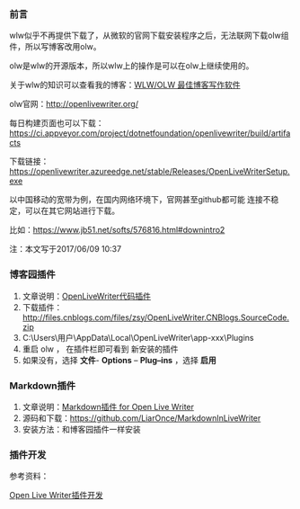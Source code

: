 ### 前言

wlw似乎不再提供下载了，从微软的官网下载安装程序之后，无法联网下载olw组件，所以写博客改用olw。

olw是wlw的开源版本，所以wlw上的操作是可以在olw上继续使用的。

关于wlw的知识可以查看我的博客：[WLW/OLW 最佳博客写作软件](http://www.cnblogs.com/zhaoqingqing/p/3902438.html)

olw官网：http://openlivewriter.org/

每日构建页面也可以下载：https://ci.appveyor.com/project/dotnetfoundation/openlivewriter/build/artifacts

下载链接：https://openlivewriter.azureedge.net/stable/Releases/OpenLiveWriterSetup.exe

以中国移动的宽带为例，在国内网络环境下，官网甚至github都可能 连接不稳定，可以在其它网站进行下载。

比如：https://www.jb51.net/softs/576816.html#downintro2



注：本文写于2017/06/09 10:37

### 博客园插件

1. 文章说明：[OpenLiveWriter代码插件](http://www.cnblogs.com/zsy/p/5859928.html)
2. 下载插件：http://files.cnblogs.com/files/zsy/OpenLiveWriter.CNBlogs.SourceCode.zip
3. C:\Users\用户\AppData\Local\OpenLiveWriter\app-xxx\Plugins 
4. 重启 olw ， 在插件栏即可看到 新安装的插件 
5. 如果没有，选择 **文件**- **Options** – **Plug–ins** ，选择 **启用**

### Markdown插件

1. 文章说明：[Markdown插件 for Open Live Writer](https://www.liaronce.win/archives/535)
2. 源码和下载：https://github.com/LiarOnce/MarkdownInLiveWriter
3. 安装方法：和博客园插件一样安装

### 插件开发

参考资料：

[Open Live Writer插件开发](http://www.cnblogs.com/memento/p/5309213.html)